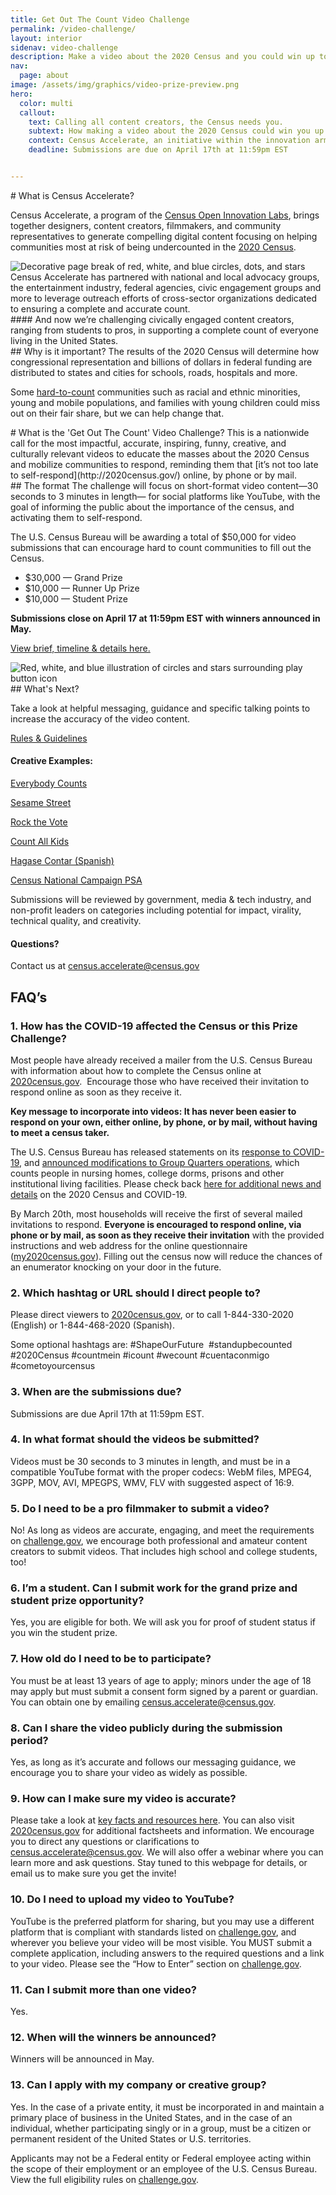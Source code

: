 ```yaml
---
title: Get Out The Count Video Challenge
permalink: /video-challenge/
layout: interior
sidenav: video-challenge
description: Make a video about the 2020 Census and you could win up to $30,000!
nav:
  page: about
image: /assets/img/graphics/video-prize-preview.png
hero:
  color: multi
  callout:
    text: Calling all content creators, the Census needs you.
    subtext: How making a video about the 2020 Census could win you up to $30,000
    context: Census Accelerate, an initiative within the innovation arm of the U.S. Census Bureau, has launched its first-ever video prize competition to reward the most engaging, impactful and informative videos about the 2020 Census - with a total of $50,000 in cash prizes.
    deadline: Submissions are due on April 17th at 11:59pm EST


---
```

<section class="usa-section usa-content">

<div class="usa-width-three-fourths bottom-space" markdown="1"  id="background" >
# What is Census Accelerate?

Census Accelerate, a program of the [Census Open Innovation Labs](https://opportunity.census.gov/coil), brings together designers, content creators, filmmakers, and community representatives to generate compelling digital content focusing on helping communities most at risk of being undercounted in the [2020 Census](http://2020census.gov/).
</div>

<div class="usa-width-two-thirds top-space bottom-space">
<img src="{{site.baseurl}}/assets/img/graphics/break-01.png" alt="Decorative page break of red, white, and blue circles, dots, and stars"/>
</div>

<div class="usa-width-three-fourths bottom-space" markdown="1">
Census Accelerate has partnered with national and local advocacy groups, the entertainment industry, federal agencies, civic engagement groups and more to leverage outreach efforts of cross-sector organizations dedicated to ensuring a complete and accurate count.
</div>

<div class="usa-width-three-fourths testimonial  bottom-space" markdown="1">
#### And now we’re challenging civically engaged content creators, ranging from students to pros, in supporting a complete count of everyone living in the United States.
</div>

<div class="usa-width-three-fourths bottom-space" markdown="1">
## Why is it important?
The results of the 2020 Census will determine how congressional representation and billions of dollars in federal funding are distributed to states and cities for schools, roads, hospitals and more.

Some [hard-to-count](https://www.census.gov/newsroom/blogs/director/2018/11/counting_everyoneon.html) communities such as racial and ethnic minorities, young and mobile populations, and families with young children could miss out on their fair share, but we can help change that.

</div>
<div class="usa-width-three-fourths top-space bottom-space" markdown="1" id="accelerate-video-challenge">
# What is the 'Get Out The Count' Video Challenge?
This is a nationwide call for the most impactful, accurate, inspiring, funny, creative, and culturally relevant videos to educate the masses about the 2020 Census and mobilize communities to respond, reminding them that [it’s not too late to self-respond](http://2020census.gov/) online, by phone or by mail.

</div>
<div class="usa-width-three-fourths top-space bottom-space" markdown="1" id="submit-your-video">
## The format
The challenge will focus on short-format video content—30 seconds to 3 minutes in length— for social platforms like YouTube, with the goal of informing the public about the importance of the census, and activating them to self-respond.

The U.S. Census Bureau will be awarding a total of $50,000 for video submissions that can encourage hard to count communities to fill out the Census.

<ul class="usa-sidenav">
  <li class="larger">$30,000 — Grand Prize</li>
  <li class="larger">$10,000 — Runner Up Prize</li>
  <li class="larger">$10,000 — Student Prize</li>
</ul>

<b>Submissions close on April 17 at 11:59pm EST with winners announced in May.</b>

[View brief, timeline & details here.](https://www.challenge.gov/challenge/2020-census-get-out-the-count-video-challenge/)

</div>

<div class="usa-width-two-thirds top-space bottom-space" >
<img src="{{site.baseurl}}/assets/img/graphics/video-contest-icon.png" alt="Red, white, and blue illustration of circles and stars surrounding play button icon"/>
</div>

<div class="usa-width-three-fourths top-space bottom-space" markdown="1">
## What's Next?

Take a look at helpful messaging, guidance and specific talking points to increase the accuracy of the video content.

<a class="usa-button usa-button-big usa-button-primary" href="https://www.challenge.gov/challenge/2020-census-get-out-the-count-video-challenge/" target="_blank">Rules & Guidelines</a>

#### Creative Examples:

[Everybody Counts](https://www.youtube.com/watch?v=HLHry2mgMwA)

[Sesame Street](https://www.youtube.com/watch?v=KZmLI7eYjmw)

[Rock the Vote](https://www.youtube.com/watch?v=HMaaH6Suf98&feature=youtu.bev)

[Count All Kids](https://www.youtube.com/watch?v=p6E_nkodhVw)

[Hagase Contar (Spanish)](https://youtube.com/watch?v=5v7ylJoLkCo)

[Census National Campaign PSA](https://youtube.com/watch?v=oXZAe8XYeNQ)


Submissions will be reviewed by government, media & tech industry, and non-profit leaders on categories including potential for impact, virality, technical quality, and creativity.  

#### Questions?
Contact us at [census.accelerate@census.gov](mailto:census.accelerate@census.gov)
</div>

<div class="usa-width-three-fourths top-space bottom-space" markdown="1" id="faq">

# FAQ’s

### 1. How has the COVID-19 affected the Census or this Prize Challenge?

Most people have already received a mailer from the U.S. Census Bureau with information about how to complete the Census online at [2020census.gov](http://2020census.gov/).  Encourage those who have received their invitation to respond online as soon as they receive it.

**Key message to incorporate into videos: It has never been easier to respond on your own, either online, by phone, or by mail, without having to meet a census taker.**

The U.S. Census Bureau has released statements on its [response to COVID-19](https://www.census.gov/newsroom/press-releases/2020/statement-coronavirus.html), and [announced modifications to Group Quarters operations](https://www.census.gov/newsroom/press-releases/2020/modifying-2020-operations-for-counting-college-students.html), which counts people in nursing homes, college dorms, prisons and other institutional living facilities. Please check back [here for additional news and details](https://www.census.gov/newsroom/press-kits/2020/covid-19-census-bureau.html) on the 2020 Census and COVID-19.

By March 20th, most households will receive the first of several mailed invitations to respond. **Everyone is encouraged to respond online, via phone or by mail, as soon as they receive their invitation** with the provided instructions and web address for the online questionnaire ([my2020census.gov](http://my2020census.gov/)). Filling out the census now will reduce the chances of an enumerator knocking on your door in the future.

### 2. Which hashtag or URL should I direct people to? 

Please direct viewers to [2020census.gov](http://2020census.gov/), or to call 1-844-330-2020 (English) or 1-844-468-2020 (Spanish).

Some optional hashtags are: #ShapeOurFuture  #standupbecounted #2020Census #countmein #icount #wecount #cuentaconmigo #cometoyourcensus

### 3. When are the submissions due?

Submissions are due April 17th at 11:59pm EST.

### 4. In what format should the videos be submitted?

Videos must be 30 seconds to 3 minutes in length, and must be in a compatible YouTube format with the proper codecs: WebM files, MPEG4, 3GPP, MOV, AVI, MPEGPS, WMV, FLV with suggested aspect of 16:9.

### 5. Do I need to be a pro filmmaker to submit a video?

No! As long as videos are accurate, engaging, and meet the requirements on [challenge.gov](https://www.challenge.gov/challenge/2020-census-get-out-the-count-video-challenge/), we encourage both professional and amateur content creators to submit videos. That includes high school and college students, too!

### 6. I’m a student. Can I submit work for the grand prize and student prize opportunity?

Yes, you are eligible for both. We will ask you for proof of student status if you win the student prize.

### 7. How old do I need to be to participate? 

You must be at least 13 years of age to apply; minors under the age of 18 may apply but must submit a consent form signed by a parent or guardian. You can obtain one by emailing [census.accelerate@census.gov](mailto:census.accelerate@census.gov).

### 8. Can I share the video publicly during the submission period? 

Yes, as long as it’s accurate and follows our messaging guidance, we encourage you to share your video as widely as possible.

### 9. How can I make sure my video is accurate? 

Please take a look at [key facts and resources here](https://www.challenge.gov/assets/document-library/2020-Census-Resource-Guide-GOTC-Video-Prize-Challenge.pdf). You can also visit [2020census.gov](http://2020census.gov/) for additional factsheets and information. We encourage you to direct any questions or clarifications to [census.accelerate@census.gov](mailto:census.accelerate@census.gov). We will also offer a webinar where you can learn more and ask questions. Stay tuned to this webpage for details, or email us to make sure you get the invite!

### 10. Do I need to upload my video to YouTube?

YouTube is the preferred platform for sharing, but you may use a different platform that is compliant with standards listed on [challenge.gov](https://www.challenge.gov/challenge/2020-census-get-out-the-count-video-challenge/), and wherever you believe your video will be most visible. You MUST submit a complete application, including answers to the required questions and a link to your video. Please see the “How to Enter” section on [challenge.gov](https://www.challenge.gov/challenge/2020-census-get-out-the-count-video-challenge/).

### 11. Can I submit more than one video?

Yes.

### 12. When will the winners be announced?

Winners will be announced in May.

### 13. Can I apply with my company or creative group?

Yes. In the case of a private entity, it must be incorporated in and maintain a primary place of business in the United States, and in the case of an individual, whether participating singly or in a group, must be a citizen or permanent resident of the United States or U.S. territories.

Applicants may not be a Federal entity or Federal employee acting within the scope of their employment or an employee of the U.S. Census Bureau. View the full eligibility rules on [challenge.gov](https://www.challenge.gov/challenge/2020-census-get-out-the-count-video-challenge/).
</div>

<div class="usa-width-three-fourths top-space bottom-space" markdown="1">
</div>
